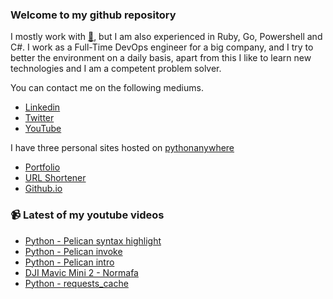 ### Welcome to my github repository

I mostly work with [:snake:](https://www.python.org/), but I am also experienced in Ruby, Go, Powershell and C#. I work as a Full-Time DevOps engineer for a big company, and I try to better the environment on a daily basis, apart from this I like to learn new technologies and I am a competent problem solver.

You can contact me on the following mediums.
- [Linkedin](https://www.linkedin.com/in/r3ap3rpy)
- [Twitter](https://twitter.com/r3ap3rpy)
- [YouTube](https://www.youtube.com/channel/UC1qkMXH8d2I9DDAtBSeEHqg)

I have three personal sites hosted on [pythonanywhere](https://www.pythonanywhere.com/)
- [Portfolio](http://r3ap3rpy.pythonanywhere.com/)
- [URL Shortener](http://shortenpy.pythonanywhere.com/)
- [Github.io](https://r3ap3rpy.github.io/)

### :video_camera: Latest of my youtube videos
<!-- YOUTUBE:START -->
- [Python - Pelican syntax highlight](https://www.youtube.com/watch?v=jD6-y0Dlit4)
- [Python - Pelican invoke](https://www.youtube.com/watch?v=ray2VSgsMVw)
- [Python - Pelican intro](https://www.youtube.com/watch?v=fp3EjRHltcc)
- [DJI Mavic Mini 2 - Normafa](https://www.youtube.com/watch?v=YtiFZPQ-WUI)
- [Python - requests_cache](https://www.youtube.com/watch?v=UbxxemlG2o0)
<!-- YOUTUBE:END -->

